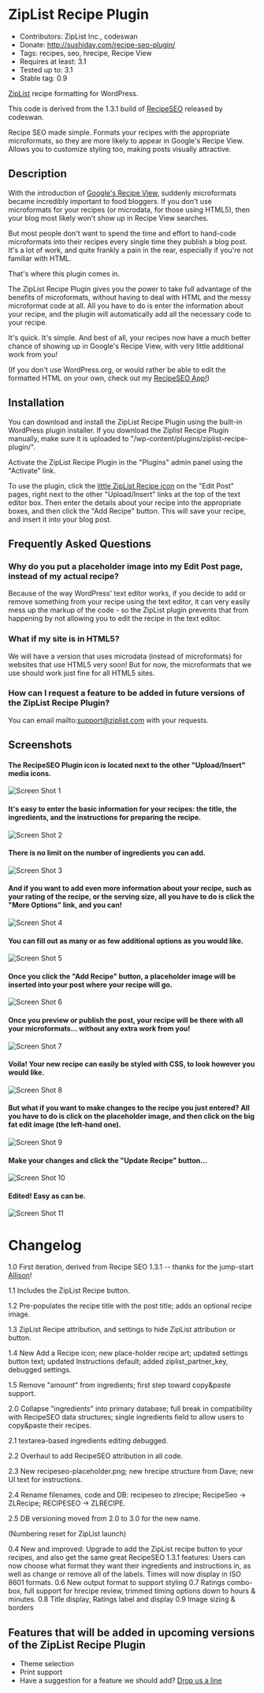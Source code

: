 ZipList Recipe Plugin
=====================

 * Contributors: ZipList Inc., codeswan
 * Donate: http://sushiday.com/recipe-seo-plugin/
 * Tags: recipes, seo, hrecipe, Recipe View
 * Requires at least: 3.1
 * Tested up to: 3.1
 * Stable tag: 0.9

[ZipList](http://www.ziplist.com) recipe formatting for WordPress.

This code is derived from the 1.3.1 build of [RecipeSEO](http://sushiday.com/recipe-seo-plugin/) released by codeswan.

Recipe SEO made simple. Formats your recipes with the appropriate microformats, so they are more likely to appear in Google's Recipe View. Allows you to customize styling too, making posts visually attractive.

Description
-----------

With the introduction of [Google's Recipe View](http://googleblog.blogspot.com/2011/02/slice-and-dice-your-recipe-search.html), suddenly microformats became incredibly important to food bloggers. If you don't use microformats for your recipes (or microdata, for those using HTML5), then your blog most likely won't show up in Recipe View searches.

But most people don't want to spend the time and effort to hand-code microformats into their recipes every single time they publish a blog post. It's a lot of work, and quite frankly a pain in the rear, especially if you're not familiar with HTML.

That's where this plugin comes in.

The ZipList Recipe Plugin gives you the power to take full advantage of the benefits of microformats, without having to deal with HTML and the messy microformat code at all. All you have to do is enter the information about your recipe, and the plugin will automatically add all the necessary code to your recipe.

It's quick. It's simple. And best of all, your recipes now have a much better chance of showing up in Google's Recipe View, with very little additional work from you!

(If you don't use WordPress.org, or would rather be able to edit the formatted HTML on your own, check out my [RecipeSEO App!](http://recipeseo.com/))

Installation
------------

You can download and install the ZipList Recipe Plugin using the built-in WordPress plugin installer. If you download the Ziplist Recipe Plugin manually, make sure it is uploaded to "/wp-content/plugins/ziplist-recipe-plugin/".

Activate the ZipList Recipe Plugin in the "Plugins" admin panel using the "Activate" link.

To use the plugin, click the [little ZipList Recipe icon](http://sushiday.com/wp-content/themes/sushiday/images/recipeseo.gif) on the "Edit Post" pages, right next to the other "Upload/Insert" links at the top of the text editor box. Then enter the details about your recipe into the appropriate boxes, and then click the "Add Recipe" button. This will save your recipe, and insert it into your blog post.

Frequently Asked Questions
--------------------------

### Why do you put a placeholder image into my Edit Post page, instead of my actual recipe?

Because of the way WordPress' text editor works, if you decide to add or remove something from your recipe using the text editor, it can very easily mess up the markup of the code - so the ZipList plugin prevents that from happening by not allowing you to edit the recipe in the text editor.

### What if my site is in HTML5?

We will have a version that uses microdata (instead of microformats) for websites that use HTML5 very soon! But for now, the microformats that we use should work just fine for all HTML5 sites.

### How can I request a feature to be added in future versions of the ZipList Recipe Plugin?

You can email mailto:support@ziplist.com with your requests.

Screenshots
-----------

#### The RecipeSEO Plugin icon is located next to the other "Upload/Insert" media icons.

![Screen Shot 1](https://github.com/Ziplist/recipe_plugin/raw/master/plugin/screenshot-1.png)

#### It's easy to enter the basic information for your recipes: the title, the ingredients, and the instructions for preparing the recipe.

![Screen Shot 2](https://github.com/Ziplist/recipe_plugin/raw/master/plugin/screenshot-2.png)

#### There is no limit on the number of ingredients you can add.

![Screen Shot 3](https://github.com/Ziplist/recipe_plugin/raw/master/plugin/screenshot-3.png)

#### And if you want to add even more information about your recipe, such as your rating of the recipe, or the serving size, all you have to do is click the "More Options" link, and you can!

![Screen Shot 4](https://github.com/Ziplist/recipe_plugin/raw/master/plugin/screenshot-4.png)

#### You can fill out as many or as few additional options as you would like.

![Screen Shot 5](https://github.com/Ziplist/recipe_plugin/raw/master/plugin/screenshot-5.png)

#### Once you click the "Add Recipe" button, a placeholder image will be inserted into your post where your recipe will go.

![Screen Shot 6](https://github.com/Ziplist/recipe_plugin/raw/master/plugin/screenshot-6.png)

#### Once you preview or publish the post, your recipe will be there with all your microformats... without any extra work from you!

![Screen Shot 7](https://github.com/Ziplist/recipe_plugin/raw/master/plugin/screenshot-7.png)

#### Voila! Your new recipe can easily be styled with CSS, to look however you would like.

![Screen Shot 8](https://github.com/Ziplist/recipe_plugin/raw/master/plugin/screenshot-8.png)

#### But what if you want to make changes to the recipe you just entered?  All you have to do is click on the placeholder image, and then click on the big fat edit image (the left-hand one).

![Screen Shot 9](https://github.com/Ziplist/recipe_plugin/raw/master/plugin/screenshot-9.png)

#### Make your changes and click the "Update Recipe" button...

![Screen Shot 10](https://github.com/Ziplist/recipe_plugin/raw/master/plugin/screenshot-10.png)

#### Edited!  Easy as can be.

![Screen Shot 11](https://github.com/Ziplist/recipe_plugin/raw/master/plugin/screenshot-11.png)


Changelog
=========

1.0 First iteration, derived from Recipe SEO 1.3.1 -- thanks for the jump-start [Allison](http://sushiday.com/recipe-seo-plugin/)!

1.1 Includes the ZipList Recipe button.

1.2 Pre-populates the recipe title with the post title; adds an optional recipe image.

1.3 ZipList Recipe attribution, and settings to hide ZipList attribution or button.

1.4 New Add a Recipe icon; new place-holder recipe art; updated settings button text; updated Instructions default; added ziplist\_partner\_key, debugged settings.

1.5 Remove "amount" from ingredients; first step toward copy&paste support.

2.0 Collapse "ingredients" into primary database; full break in compatibility with RecipeSEO data structures; single ingredients field to allow users to copy&paste their recipes.

2.1 textarea-based ingredients editing debugged.

2.2 Overhaul to add RecipeSEO attribution in all code.

2.3 New recipeseo-placeholder.png; new hrecipe structure from Dave; new UI text for instructions.

2.4 Rename filenames, code and DB: recipeseo to zlrecipe; RecipeSeo -> ZLRecipe; RECIPESEO -> ZLRECIPE.

2.5 DB versioning moved from 2.0 to 3.0 for the new name.

(Numbering reset for ZipList launch)

0.4 New and improved: Upgrade to add the ZipList recipe button to your recipes, and also get the same great RecipeSEO 1.3.1 features: Users can now choose what format they want their ingredients and instructions in, as well as change or remove all of the labels. Times will now display in ISO 8601 formats.
0.6 New output format to support styling
0.7 Ratings combo-box, full support for hrecipe review, trimmed timing options down to hours & minutes.
0.8 Title display, Ratings label and display
0.9 Image sizing & borders

Features that will be added in upcoming versions of the ZipList Recipe Plugin
-----------------------------------------------------------------------------

* Theme selection
* Print support
* Have a suggestion for a feature we should add? [Drop us a line](mailto:support@ziplist.com)

